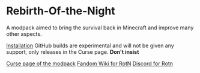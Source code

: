 # Rebirth-Of-the-Night
A modpack aimed to bring the survival back in Minecraft and improve many other aspects.

[Installation](https://rebirth-of-the-night-mod-pack.fandom.com/wiki/Installation#GitHub_.28default_MC_launcher.29)
GitHub builds are experimental and will not be given any support, only releases in the Curse page. **Don't insist**

[Curse page of the modpack](https://www.curseforge.com/minecraft/modpacks/rebirth-of-the-night)
[Fandom Wiki for RotN](https://rebirth-of-the-night-mod-pack.fandom.com/wiki/Rebirth_of_the_Night_Mod_Pack_Wiki)
[Discord for Rotn](https://discord.gg/VDvJdjR)
